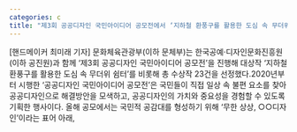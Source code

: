 ```yaml
---
categories: c
title: "제3회 공공디자인 국민아이디어 공모전에서 ‘지하철 환풍구를 활용한 도심 속 무더위 쉼터’ 대상 수상"
---
```

[핸드메이커 최미래 기자] 문화체육관광부(이하 문체부)는 한국공예·디자인문화진흥원(이하 공진원)과 함께 ‘제3회 공공디자인 국민아이디어 공모전’을 진행해 대상작 ‘지하철 환풍구를 활용한 도심 속 무더위 쉼터’를 비롯해 총 수상작 23건을 선정했다.2020년부터 시행한 ‘공공디자인 국민아이디어 공모전’은 국민들이 직접 일상 속 불편 요소를 찾아 공공디자인으로 해결방안을 모색하고, 공공디자인의 가치와 중요성을 경험할 수 있도록 기획한 행사이다. 올해 공모에서는 국민적 공감대를 형성하기 위해 ‘무한 상상, ○○디자인’이라는 표어 아래,